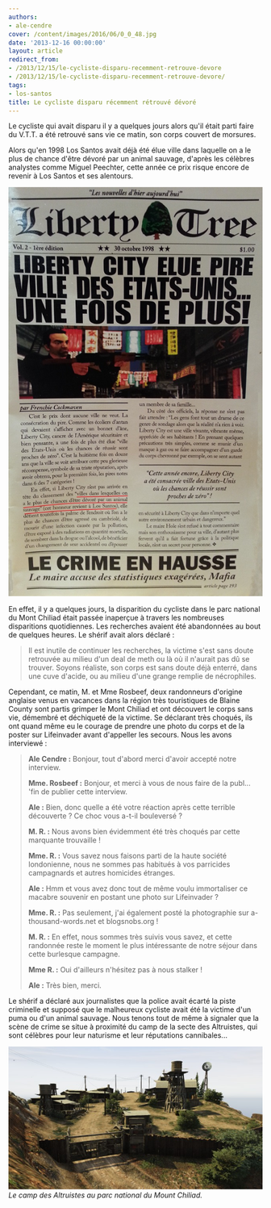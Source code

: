 ```yaml
---
authors:
- ale-cendre
cover: /content/images/2016/06/0_0_48.jpg
date: '2013-12-16 00:00:00'
layout: article
redirect_from:
- /2013/12/15/le-cycliste-disparu-recemment-retrouve-devore
- /2013/12/15/le-cycliste-disparu-recemment-retrouve-devore/
tags:
- los-santos
title: Le cycliste disparu récemment rétrouvé dévoré
---
```



Le cycliste qui avait disparu il y a quelques jours alors qu'il était parti faire du V.T.T. a été retrouvé sans vie ce matin, son corps couvert de morsures.

Alors qu'en 1998 Los Santos avait déjà été élue ville dans laquelle on a le plus de chance d'être dévoré par un animal sauvage, d'après les célèbres analystes comme Miguel Peechter, cette année ce prix risque encore de revenir à Los Santos et ses alentours.

![](/content/images/2016/06/20131116_134215.jpg)

En effet, il y a quelques jours, la disparition du cycliste dans le parc national du Mont Chiliad était passée inaperçue à travers les nombreuses disparitions quotidiennes. Les recherches avaient été abandonnées au bout de quelques heures. Le shérif avait alors déclaré :

> Il est inutile de continuer les recherches, la victime s'est sans doute retrouvée au milieu d'un deal de meth ou là où il n'aurait pas dû se trouver. Soyons réaliste, son corps est sans doute déjà enterré, dans une cuve d'acide, ou au milieu d'une grange remplie de nécrophiles.

Cependant, ce matin, M. et Mme Rosbeef, deux randonneurs d'origine anglaise venus en vacances dans la région très touristiques de Blaine County sont partis grimper le Mont Chiliad et ont découvert le corps sans vie, démembré et déchiqueté de la victime. Se déclarant très choqués, ils ont quand même eu le courage de prendre une photo du corps et de la poster sur Lifeinvader avant d'appeller les secours. Nous les avons interviewé :

> **Ale Cendre :** Bonjour, tout d'abord merci d'avoir accepté notre interview.
> 
> **Mme. Rosbeef :** Bonjour, et merci à vous de nous faire de la publ... 'fin de publier cette interview.
> 
> **Ale :** Bien, donc quelle a été votre réaction après cette terrible découverte ? Ce choc vous a-t-il bouleversé ?
> 
> **M. R. :** Nous avons bien évidemment été très choqués par cette marquante trouvaille !
> 
> **Mme. R. :** Vous savez nous faisons parti de la haute société londonienne, nous ne sommes pas habitués à vos parricides campagnards et autres homicides étranges.
> 
> **Ale :** Hmm et vous avez donc tout de même voulu immortaliser ce macabre souvenir en postant une photo sur Lifeinvader ?
> 
> **Mme. R. :** Pas seulement, j'ai également posté la photographie sur a-thousand-words.net et blogsnobs.org !
> 
> **M. R. :** En effet, nous sommes très suivis vous savez, et cette randonnée reste le moment le plus intéressante de notre séjour dans cette burlesque campagne.
> 
> **Mme R. :** Oui d'ailleurs n'hésitez pas à nous stalker !
> 
> **Ale :** Très bien, merci.

Le shérif a déclaré aux journalistes que la police avait écarté la piste criminelle et supposé que le malheureux cycliste avait été la victime d'un puma ou d'un animal sauvage. Nous tenons tout de même à signaler que la scène de crime se situe à proximité du camp de la secte des Altruistes, qui sont célèbres pour leur naturisme et leur réputations cannibales...

![Le camp des Altruistes au parc national du Mount Chiliad.](/content/images/2016/06/Gta%20V%20%282%29.jpg)
_Le camp des Altruistes au parc national du Mount Chiliad._